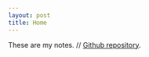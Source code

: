```yaml
---
layout: post
title: Home
---
```


These are my notes. //
[Github repository](https://github.com/ziadgghanem/ziadgghanem).
